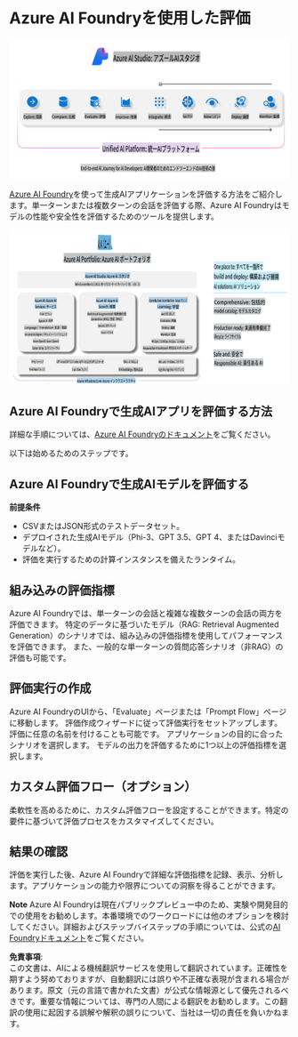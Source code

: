 # **Azure AI Foundryを使用した評価**

![aistudo](../../../../../translated_images/AIFoundry.61da8c74bccc0241ce9a4cb53a170912245871de9235043afcb796ccbc076fdc.ja.png)

[Azure AI Foundry](https://ai.azure.com?WT.mc_id=aiml-138114-kinfeylo)を使って生成AIアプリケーションを評価する方法をご紹介します。単一ターンまたは複数ターンの会話を評価する際、Azure AI Foundryはモデルの性能や安全性を評価するためのツールを提供します。

![aistudo](../../../../../translated_images/AIPortfolio.5aaa2b25e9157624a4542fe041d66a96a1c1ec6007e4e5aadd926c6ec8ce18b3.ja.png)

## Azure AI Foundryで生成AIアプリを評価する方法
詳細な手順については、[Azure AI Foundryのドキュメント](https://learn.microsoft.com/azure/ai-studio/how-to/evaluate-generative-ai-app?WT.mc_id=aiml-138114-kinfeylo)をご覧ください。

以下は始めるためのステップです。

## Azure AI Foundryで生成AIモデルを評価する

**前提条件**

- CSVまたはJSON形式のテストデータセット。
- デプロイされた生成AIモデル（Phi-3、GPT 3.5、GPT 4、またはDavinciモデルなど）。
- 評価を実行するための計算インスタンスを備えたランタイム。

## 組み込みの評価指標

Azure AI Foundryでは、単一ターンの会話と複雑な複数ターンの会話の両方を評価できます。
特定のデータに基づいたモデル（RAG: Retrieval Augmented Generation）のシナリオでは、組み込みの評価指標を使用してパフォーマンスを評価できます。
また、一般的な単一ターンの質問応答シナリオ（非RAG）の評価も可能です。

## 評価実行の作成

Azure AI FoundryのUIから、「Evaluate」ページまたは「Prompt Flow」ページに移動します。
評価作成ウィザードに従って評価実行をセットアップします。評価に任意の名前を付けることも可能です。
アプリケーションの目的に合ったシナリオを選択します。
モデルの出力を評価するために1つ以上の評価指標を選択します。

## カスタム評価フロー（オプション）

柔軟性を高めるために、カスタム評価フローを設定することができます。特定の要件に基づいて評価プロセスをカスタマイズしてください。

## 結果の確認

評価を実行した後、Azure AI Foundryで詳細な評価指標を記録、表示、分析します。アプリケーションの能力や限界についての洞察を得ることができます。

**Note** Azure AI Foundryは現在パブリックプレビュー中のため、実験や開発目的での使用をお勧めします。本番環境でのワークロードには他のオプションを検討してください。詳細およびステップバイステップの手順については、公式の[AI Foundryドキュメント](https://learn.microsoft.com/azure/ai-studio/?WT.mc_id=aiml-138114-kinfeylo)をご覧ください。

**免責事項**:  
この文書は、AIによる機械翻訳サービスを使用して翻訳されています。正確性を期すよう努めておりますが、自動翻訳には誤りや不正確な表現が含まれる場合があります。原文（元の言語で書かれた文書）が公式な情報源として優先されるべきです。重要な情報については、専門の人間による翻訳をお勧めします。この翻訳の使用に起因する誤解や解釈の誤りについて、当社は一切の責任を負いかねます。
